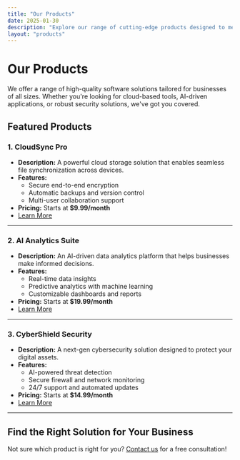 ```yaml
---
title: "Our Products"
date: 2025-01-30
description: "Explore our range of cutting-edge products designed to meet your business needs."
layout: "products"
---
```


# Our Products

We offer a range of high-quality software solutions tailored for businesses of all sizes. Whether you're looking for cloud-based tools, AI-driven applications, or robust security solutions, we've got you covered.

## Featured Products

### **1. CloudSync Pro**
- **Description:** A powerful cloud storage solution that enables seamless file synchronization across devices.
- **Features:**
  - Secure end-to-end encryption
  - Automatic backups and version control
  - Multi-user collaboration support
- **Pricing:** Starts at **$9.99/month**
- [Learn More](/products/cloudsync-pro)

---

### **2. AI Analytics Suite**
- **Description:** An AI-driven data analytics platform that helps businesses make informed decisions.
- **Features:**
  - Real-time data insights
  - Predictive analytics with machine learning
  - Customizable dashboards and reports
- **Pricing:** Starts at **$19.99/month**
- [Learn More](/products/ai-analytics-suite)

---

### **3. CyberShield Security**
- **Description:** A next-gen cybersecurity solution designed to protect your digital assets.
- **Features:**
  - AI-powered threat detection
  - Secure firewall and network monitoring
  - 24/7 support and automated updates
- **Pricing:** Starts at **$14.99/month**
- [Learn More](/products/cybershield-security)

---

## Find the Right Solution for Your Business
Not sure which product is right for you? [Contact us](/contact) for a free consultation!

